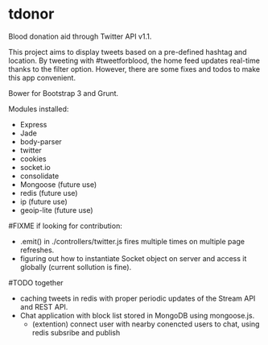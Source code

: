 tdonor
======

Blood donation aid through Twitter API v1.1. 

This project aims to display tweets based on a pre-defined hashtag and location. By tweeting with #tweetforblood, the home feed
updates real-time thanks to the filter option. However, there are some fixes and todos to make this app convenient.

Bower for Bootstrap 3 and Grunt.

Modules installed: 
  - Express
  - Jade
  - body-parser
  - twitter
  - cookies
  - socket.io
  - consolidate
  - Mongoose (future use)
  - redis (future use)
  - ip (future use)
  - geoip-lite (future use)
  
#FIXME if looking for contribution:
  - .emit() in ./controllers/twitter.js fires multiple times on multiple page refreshes.
  - figuring out how to instantiate Socket object on server and access it globally (current sollution is fine).

#TODO together
  - caching tweets in redis with proper periodic updates of the Stream API and REST API.
  - Chat application with block list stored in MongoDB using mongoose.js.
    - (extention) connect user with nearby conencted users to chat, using redis subsribe and publish
  
